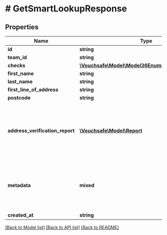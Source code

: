# # GetSmartLookupResponse

## Properties

Name | Type | Description | Notes
------------ | ------------- | ------------- | -------------
**id** | **string** |  |
**team_id** | **string** |  |
**checks** | [**\Vouchsafe\Model\Model36EnumsBackgroundCheck[]**](36EnumsBackgroundCheck.md) |  |
**first_name** | **string** |  |
**last_name** | **string** |  |
**first_line_of_address** | **string** |  |
**postcode** | **string** |  |
**address_verification_report** | [**\Vouchsafe\Model\Report**](Report.md) | Whether the overall check and its sub-checks passed, failed or somethng else. |
**metadata** | **mixed** | Extra information to aid debugging. May change without notice. |
**created_at** | **string** |  |

[[Back to Model list]](../../README.md#models) [[Back to API list]](../../README.md#endpoints) [[Back to README]](../../README.md)
